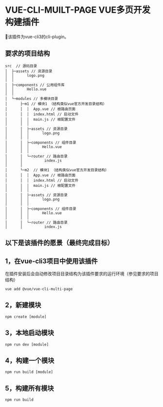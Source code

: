 # VUE-CLI-MUILT-PAGE VUE多页开发构建插件
该插件为vue-cli3的cli-plugin。

## 要求的项目结构
```
src  // 源码目录
│  ├─assets // 资源目录
│  │      logo.png
│  │
│  ├─components // 公用组件库
│  │      Hello.vue
│  │
│  └─modules // 多模块目录
│      ├─m1 // 模块1 （结构类似vue官方开发目录结构）
│      │  │  App.vue // 根路由页面
│      │  │  index.html // 启动文件
│      │  │  main.js // 根配置文件
│      │  │
│      │  ├─assets // 资源目录
│      │  │      logo.png
│      │  │
│      │  ├─components // 组件目录
│      │  │      Hello.vue
│      │  │
│      │  └─router // 路由目录
│      │          index.js
│      │
│      └─m2  // 模块1 （结构类似vue官方开发目录结构）
│      │  │  App.vue // 根路由页面
│      │  │  index.html // 启动文件
│      │  │  main.js // 根配置文件
│      │  │
│      │  ├─assets // 资源目录
│      │  │      logo.png
│      │  │
│      │  ├─components // 组件目录
│      │  │      Hello.vue
│      │  │
│      │  └─router // 路由目录
│      │          index.js
```
## 以下是该插件的愿景（最终完成目标）

## 1，在vue-cli3项目中使用该插件
在插件安装后会自动修改项目目录结构为该插件要求的运行环境（参见要求的项目结构）
```
vue add @vue/vue-cli-multi-page
```
## 2，新建模块
```npm
npm create [module]
```
## 3，本地启动模块
```npm
npm run dev [module] 
```
## 4，构建一个模块
```npm
npm run build [module] 
```
## 5，构建所有模块
```npm
npm run build
```